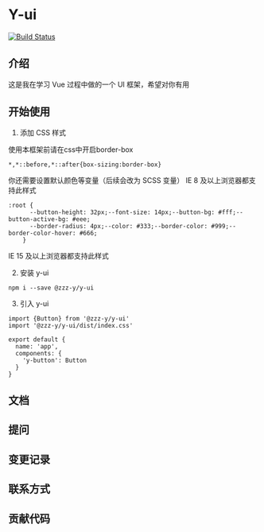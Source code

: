 # Y-ui

[![Build Status](https://travis-ci.org/zzz-y/Y-ui.svg?branch=master)](https://travis-ci.org/zzz-y/Y-ui)

## 介绍

这是我在学习 Vue 过程中做的一个 UI 框架，希望对你有用

## 开始使用

1. 添加 CSS 样式

  使用本框架前请在css中开启border-box
  ```
  *,*::before,*::after{box-sizing:border-box}
  ```
  你还需要设置默认颜色等变量（后续会改为 SCSS 变量）
  IE 8 及以上浏览器都支持此样式
  ```
  :root {
        --button-height: 32px;--font-size: 14px;--button-bg: #fff;--button-active-bg: #eee;
        --border-radius: 4px;--color: #333;--border-color: #999;--border-color-hover: #666;
      }
  ```
  IE 15 及以上浏览器都支持此样式

2. 安装 y-ui
  ```
  npm i --save @zzz-y/y-ui
  ```

3. 引入 y-ui
  ```
  import {Button} from '@zzz-y/y-ui'
  import '@zzz-y/y-ui/dist/index.css'

  export default {
    name: 'app',
    components: {
      'y-button': Button
    }
  }
  ```
## 文档

## 提问

## 变更记录

## 联系方式

## 贡献代码

